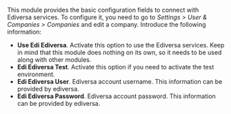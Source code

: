 This module provides the basic configuration fields to connect with Ediversa services.
To configure it, you need to go to *Settings \> User & Companies \> Companies* and edit
a company. Introduce the following information:
- **Use Edi Ediversa**. Activate this option to use the Ediversa services. Keep in mind
  that this module does nothing on its own, so it needs to be used along with other
  modules.
- **Edi Ediversa Test**. Activate this option if you need to activate the test
  environment.
- **Edi Ediversa User**. Ediversa account username. This information can be provided
  by ediversa.
- **Edi Ediversa Password**. Ediversa account password. This information can be
  provided by ediversa.

